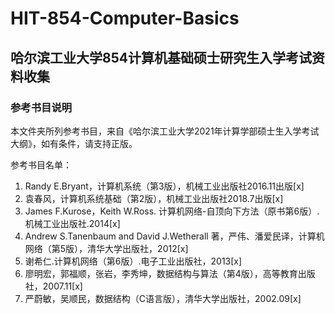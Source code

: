 # HIT-854-Computer-Basics
## 哈尔滨工业大学854计算机基础硕士研究生入学考试资料收集

### 参考书目说明

本文件夹所列参考书目，来自《哈尔滨工业大学2021年计算学部硕士生入学考试大纲》，如有条件，请支持正版。<br>

参考书目名单：<br>
1. Randy E.Bryant，计算机系统（第3版），机械工业出版社2016.11出版[x]
2. 袁春风，计算机系统基础（第2版），机械工业出版社2018.7出版[x]
3. James F.Kurose，Keith W.Ross. 计算机网络-自顶向下方法（原书第6版）.机械工业出版社.2014[x]
4. Andrew S.Tanenbaum and David J.Wetherall 著，严伟、潘爱民译，计算机网络（第5版），清华大学出版社，2012[x]
5. 谢希仁.计算机网络（第6版）.电子工业出版社，2013[x]
6. 廖明宏，郭福顺，张岩，李秀坤，数据结构与算法（第4版），高等教育出版社，2007.11[x]
7. 严蔚敏，吴顺民，数据结构（C语言版），清华大学出版社，2002.09[x]

